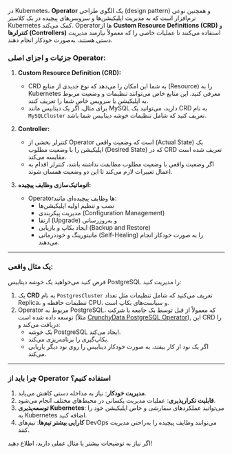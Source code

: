 در Kubernetes، **Operator** یک الگوی طراحی (design pattern) و همچنین نوعی نرم‌افزار است که به مدیریت اپلیکیشن‌ها و سرویس‌های پیچیده در یک کلاستر Kubernetes کمک می‌کند. Operatorها از **Custom Resource Definitions (CRD)** و **کنترلرها (Controllers)** استفاده می‌کنند تا عملیات خاصی را که معمولاً نیازمند مدیریت دستی هستند، به‌صورت خودکار انجام دهند.

### جزئیات و اجزای اصلی Operator:
1. **Custom Resource Definition (CRD):**
   - CRD به شما این امکان را می‌دهد که نوع جدیدی از منابع (Resource) را به Kubernetes معرفی کنید. این منابع خاص می‌توانند تنظیمات و وضعیت مربوط به اپلیکیشن یا سرویس خاص شما را تعریف کنند.
   - برای مثال، اگر یک دیتابیس مانند MySQL دارید، می‌توانید یک CRD به نام `MySQLCluster` تعریف کنید که شامل تنظیمات خوشه دیتابیس شما باشد.

2. **Controller:**
   - کنترلر بخشی از Operator است که وضعیت واقعی (Actual State) یک اپلیکیشن را با وضعیت مطلوب (Desired State) که در CRD تعریف شده است مقایسه می‌کند.
   - اگر وضعیت واقعی با وضعیت مطلوب مطابقت نداشته باشد، کنترلر اقدام به اعمال تغییرات لازم می‌کند تا این دو وضعیت همسان شوند.

3. **اتوماتیک‌سازی وظایف پیچیده:**
   - Operatorها وظایف پیچیده‌ای مانند:
     - نصب و تنظیم اولیه اپلیکیشن‌ها
     - مدیریت پیکربندی (Configuration Management)
     - ارتقا (Upgrade) و به‌روزرسانی
     - ایجاد بکاپ و بازیابی (Backup and Restore)
     - مانیتورینگ و خوددرمانی (Self-Healing)
     را به صورت خودکار انجام می‌دهند.

---

### یک مثال واقعی:
فرض کنید می‌خواهید یک خوشه دیتابیس PostgreSQL را مدیریت کنید:
1. یک **CRD** به نام `PostgresCluster` تعریف می‌کنید که شامل تنظیمات مثل تعداد Replica، تنظیمات حافظه و CPU، و سیاست‌های بکاپ است.
2. Operator مربوط به PostgreSQL، که معمولاً از قبل توسط یک جامعه یا شرکت توسعه داده شده است (مثلاً [CrunchyData PostgreSQL Operator](https://www.crunchydata.com)), این CRD را دریافت می‌کند و:
   - یک خوشه PostgreSQL ایجاد می‌کند.
   - بکاپ‌گیری را برنامه‌ریزی می‌کند.
   - اگر یک نود از کار بیفتد، به صورت خودکار دیتابیس را روی نود دیگر بازیابی می‌کند.

---

### چرا باید از Operator استفاده کنیم؟
1. **مدیریت خودکار**: نیاز به مداخله دستی کاهش می‌یابد.
2. **قابلیت تکرارپذیری**: عملیات مدیریت یکسانی در محیط‌های مختلف انجام می‌شود.
3. **توسعه‌پذیری Kubernetes**: می‌توانید عملکردهای سفارشی و خاص اپلیکیشن خود را به Kubernetes اضافه کنید.
4. **کارایی بیشتر تیم‌ها**: تیم‌های DevOps می‌توانند وظایف پیچیده را به‌راحتی مدیریت کنند.

اگر نیاز به توضیحات بیشتر یا مثال عملی دارید، اطلاع دهید!
